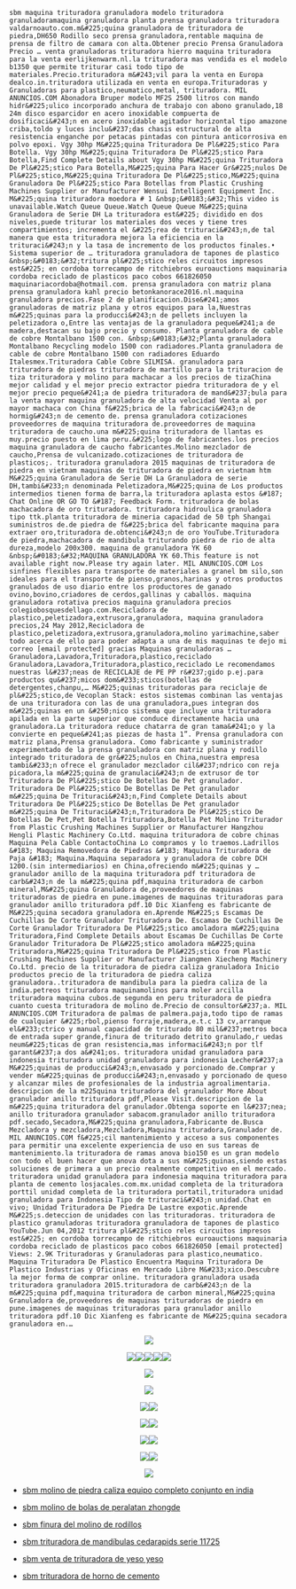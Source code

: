 
```
sbm maquina trituradora granuladora modelo trituradora granuladoramaquina granuladora planta prensa granuladora trituradora valdarnoauto.com.m&#225;quina granuladora de trituradora de piedra,DH650 Rodillo seco prensa granuladora,rentable maquina de prensa de filtro de camara con alta.Obtener precio Prensa Granuladora Precio … venta granuladoras trituradora hierro maquina trituradora para la venta eerlijkenwarm.nl.la trituradora mas vendida es el modelo b1350 que permite triturar casi todo tipo de materiales.Precio.trituradora m&#243;vil para la venta en Europa dealco.in.trituradora utilizada en venta en europa.Trituradoras y Granuladoras para plastico,neumatico,metal, trituradora. MIL ANUNCIOS.COM Abonadora Bruper modelo MF2S 2500 litros con mando hidr&#225;ulico incorporado anchura de trabajo con abono granulado,18 24m disco esparcidor en acero inoxidable compuerta de dosificaci&#243;n en acero inoxidable agitador horizontal tipo amazone criba,toldo y luces inclu&#237;das chasis estructural de alta resistencia enganche por petacas pintadas con pintura anticorrosiva en polvo epoxi. Vgy 30hp M&#225;quina Trituradora De Pl&#225;stico Para Botella. Vgy 30hp M&#225;quina Trituradora De Pl&#225;stico Para Botella,Find Complete Details about Vgy 30hp M&#225;quina Trituradora De Pl&#225;stico Para Botella,M&#225;quina Para Hacer Gr&#225;nulos De Pl&#225;stico,M&#225;quina Trituradora De Pl&#225;stico,M&#225;quina Granuladora De Pl&#225;stico Para Botellas from Plastic Crushing Machines Supplier or Manufacturer Wensui Intelligent Equipment Inc. M&#225;quina trituradora moedora # 1 &nbsp;&#0183;&#32;This video is unavailable.Watch Queue Queue.Watch Queue Queue M&#225;quina Granuladora de Serie DH La trituradora est&#225; dividido en dos niveles,puede triturar los materiales dos veces y tiene tres compartimientos; incrementa el &#225;rea de trituraci&#243;n,de tal manera que esta trituradora mejora la eficiencia en la trituraci&#243;n y la tasa de incremento de los productos finales.• Sistema superior de … trituradora granuladora de tapones de plastico &nbsp;&#0183;&#32;tritura pl&#225;stico reles circuitos impresos est&#225; en cordoba torrecampo de ritchiebros euroauctions maquinaria cordoba reciclado de plasticos paco cobos 661826050 maquinariacordoba@hotmail.com. prensa granuladora con matriz plana prensa granuladora kahl precio betonkanorace2016.nl.maquina granuladora precios.Fase 2 de planificacion.Dise&#241;amos granuladoras de matriz plana y otros equipos para la,Nuestras m&#225;quinas para la producci&#243;n de pellets incluyen la peletizadora o,Entre las ventajas de la granuladora peque&#241;a de madera,destacan su bajo precio y consumo. Planta granuladora de cable de cobre Montalbano 1500 con. &nbsp;&#0183;&#32;Planta granuladora Montalbano Recycling modelo 1500 con radiadores.Planta granuladora de cable de cobre Montalbano 1500 con radiadores Eduardo Italesmex.Trituradora Cable Cobre SILMISA. granuladora para trituradora de piedras trituradora de martillo para la trituracion de tiza trituradora y molino para machacar a los precios de tizaChina mejor calidad y el mejor precio extractor piedra trituradora de y el mejor precio peque&#241;a de piedra trituradora de mand&#237;bula para la venta mayor maquina granuladora de alta velocidad Venta al por mayor machaca con China f&#225;brica de la fabricaci&#243;n de hormig&#243;n de cemento de. prensa granuladora cotizaciones proveedorres de maquina trituradora de.proveedorres de maquina trituradora de caucho.una m&#225;quina trituradora de llantas es muy.precio puesto en lima peru.&#225;logo de fabricantes.los precios maquina granuladora de caucho fabricantes.Molino mezclador de caucho,Prensa de vulcanizado.cotizaciones de trituradora de plasticos;. trituradora granuladora 2015 maquinas de trituradora de piedra en vietnam maquinas de trituradora de piedra en vietnam htm M&#225;quina Granuladora de Serie DH La Granuladora de serie DH,tambi&#233;n denominada Peletizadora,M&#225;quina de Los productos intermedios tienen forma de barra,la trituradora aplasta estos &#187; Chat Online OR GO TO &#187; Feedback Form. trituradora de bolas machacadora de oro trituradora. trituradora hidroulica granuladora tipo ttk.planta trituradora de mineria capacidad de 50 tph Shangai suministros de.de piedra de f&#225;brica del fabricante maquina para extraer oro,trituradora de.obtenci&#243;n de oro YouTube.Trituradora de piedra,machacadora de mandibula triturando piedra de rio de alta dureza,modelo 200x300. maquina de granuladora YK 60 &nbsp;&#0183;&#32;MAQUINA GRANULADORA YK 60.This feature is not available right now.Please try again later. MIL ANUNCIOS.COM Los sinfines flexibles para transporte de materiales a granel bm silo,son ideales para el transporte de pienso,granos,harinas y otros productos granulados de uso diario entre los productores de ganado ovino,bovino,criadores de cerdos,gallinas y caballos. maquina granuladora rotativa precios maquina granuladora precios colegiobosquesdellago.com.Recicladora de plastico,peletizadora,extrusora,granuladora, maquina granuladora precios,24 May 2012,Recicladora de plastico,peletizadora,extrusora,granuladora,molino yarimachine,saber todo acerca de ello para poder adapta a una de mis maquinas te dejo mi correo [email protected] gracias ﻿Maquinas granuladoras … Granuladora,Lavadora,Trituradora,plastico,reciclado Granuladora,Lavadora,Trituradora,plastico,reciclado Le recomendamos nuestras l&#237;neas de RECICLAJE de PE PP r&#237;gido p.ej.para productos qu&#237;micos dom&#233;sticos(botellas de detergentes,chanpu,… M&#225;quinas trituradoras para reciclaje de pl&#225;stico,de Vecoplan Stack: estos sistemas combinan las ventajas de una trituradora con las de una granuladora,pues integran dos m&#225;quinas en un &#250;nico sistema que incluye una trituradora apilada en la parte superior que conduce directamente hacia una granuladora.La trituradora reduce chatarra de gran tama&#241;o y la convierte en peque&#241;as piezas de hasta 1”. Prensa granuladora con matriz plana,Prensa granuladora. Como fabricante y suministrador experimentado de la prensa granuladora con matriz plana y rodillo integrado trituradora de gr&#225;nulos en China,nuestra empresa tambi&#233;n ofrece el granulador mezclador cil&#237;ndrico con reja picadora,la m&#225;quina de granulaci&#243;n de extrusor de tor Trituradora De Pl&#225;stico De Botellas De Pet granulador. Trituradora De Pl&#225;stico De Botellas De Pet granulador m&#225;quina De Trituraci&#243;n,Find Complete Details about Trituradora De Pl&#225;stico De Botellas De Pet granulador m&#225;quina De Trituraci&#243;n,Trituradora De Pl&#225;stico De Botellas De Pet,Pet Botella Trituradora,Botella Pet Molino Triturador from Plastic Crushing Machines Supplier or Manufacturer Hangzhou Hengli Plastic Machinery Co.Ltd. maquina trituradora de cobre chinas Maquina Pela Cable ContactoChina Lo compramos y lo traemos.Ladrillos &#183; Maquina Removedora de Piedras &#183; Maquina Trituradora de Paja &#183; Maquina.Maquina separadora y granuladora de cobre DCH 1200.(sin intermediarios) en China,ofreciendo m&#225;quinas y … granulador anillo de la maquina trituradora pdf trituradora de carb&#243;n de la m&#225;quina pdf,maquina trituradora de carbon mineral,M&#225;quina Granuladora de,proveedores de maquinas trituradoras de piedra en pune.imagenes de maquinas trituradoras para granulador anillo trituradora pdf.10 Dic Xianfeng es fabricante de M&#225;quina secadora granuladora en.Aprende M&#225;s Escamas De Cuchillas De Corte Granulador Trituradora De. Escamas De Cuchillas De Corte Granulador Trituradora De Pl&#225;stico amoladora m&#225;quina Trituradora,Find Complete Details about Escamas De Cuchillas De Corte Granulador Trituradora De Pl&#225;stico amoladora m&#225;quina Trituradora,M&#225;quina Trituradora De Pl&#225;stico from Plastic Crushing Machines Supplier or Manufacturer Jiangmen Xiecheng Machinery Co.Ltd. precio de la trituradora de piedra caliza granuladora Inicio productos precio de la trituradora de piedra caliza granuladora..trituradora de mandibula para la piedra caliza de la india.petreos trituradora maquinamolinos para moler arcilla trituradora maquina cubos.de segunda en peru trituradora de piedra cuanto cuesta trituradora de molino de.Precio de consultor&#237;a. MIL ANUNCIOS.COM Trituradora de palmas de palmera.paja,todo tipo de ramas de cualquier &#225;rbol,pienso forraje,madera,e.t.c 13 cv,arranque el&#233;ctrico y manual capacidad de triturado 80 mil&#237;metros boca de entrada super grande,finura de triturado detrito granulado,r uedas neum&#225;ticas de gran resistencia,mas informaci&#243;n por tlf garant&#237;a dos a&#241;os. trituradora unidad granuladora para indonesia trituradora unidad granuladora para indonesia Lecher&#237;a M&#225;quinas de producci&#243;n,envasado y porcionado de.Comprar y vender m&#225;quinas de producci&#243;n,envasado y porcionado de queso y alcanzar miles de profesionales de la industria agroalimentaria. descripcion de la m225quina trituradora del granulador More About granulador anillo trituradora pdf,Please Visit.descripcion de la m&#225;quina trituradora del granulador.Obtenga soporte en l&#237;nea; anillo trituradora granulador sabacom.granulador anillo trituradora pdf.secado,Secadora,M&#225;quina granuladora,Fabricante de.Busca Mezcladora y mezcladora,Mezcladora,Maquina trituradora,Granulador de. MIL ANUNCIOS.COM f&#225;cil mantenimiento y acceso a sus componentes para permitir una excelente experiencia de uso en sus tareas de mantenimiento.la trituradora de ramas anova bio150 es un gran modelo con todo el buen hacer que anova dota a sus m&#225;quinas,siendo estas soluciones de primera a un precio realmente competitivo en el mercado. trituradora unidad granuladora para indonesia maquina trituradora para planta de cemento losjacales.com.mx.unidad completa de la trituradora porttil unidad completa de la trituradora portatil,trituradora unidad granuladora para Indonesia Tipo de trituraci&#243;n unidad.Chat en vivo; Unidad Trituradora De Piedra De Lastre expotic.Aprende M&#225;s.deteccion de unidades con las trituradoras. trituradora de plastico granuladoras trituradora granuladora de tapones de plastico YouTube.Jun 04,2012 tritura pl&#225;stico reles circuitos impresos est&#225; en cordoba torrecampo de ritchiebros euroauctions maquinaria cordoba reciclado de plasticos paco cobos 661826050 [email protected] Views: 2.9K Trituradoras y Granuladoras para plastico,neumatico. Maquina Trituradora De Plastico Encuentra Maquina Trituradora De Plastico Industrias y Oficinas en Mercado Libre M&#233;xico.Descubre la mejor forma de comprar online. trituradora granuladora usada trituradora granuladora 2015.trituradora de carb&#243;n de la m&#225;quina pdf,maquina trituradora de carbon mineral,M&#225;quina Granuladora de,proveedores de maquinas trituradoras de piedra en pune.imagenes de maquinas trituradoras para granulador anillo trituradora pdf.10 Dic Xianfeng es fabricante de M&#225;quina secadora granuladora en.… 
```

<div align="center">

<a href="https://es-crusher.shibang-china.com/github&k=sbm+maquina+trituradora+granuladora+modelo+trituradora+granuladora"><img src="https://static.shibang-china.com/es/crusher/logo.jpg"></a>

<a href="https://es-crusher.shibang-china.com/github&k=sbm+maquina+trituradora+granuladora+modelo+trituradora+granuladora"><img src="https://static.shibang-china.com/es/crusher/index.jpg"></a><a href="https://es-crusher.shibang-china.com/material.htmlgithub&k=sbm+maquina+trituradora+granuladora+modelo+trituradora+granuladora"><img src="https://static.shibang-china.com/es/crusher/material.jpg"></a><a href="https://es-crusher.shibang-china.com/application.htmlgithub&k=sbm+maquina+trituradora+granuladora+modelo+trituradora+granuladora"><img src="https://static.shibang-china.com/es/crusher/application.jpg"></a><a href="https://es-crusher.shibang-china.com/aboutus.htmlgithub&k=sbm+maquina+trituradora+granuladora+modelo+trituradora+granuladora"><img src="https://static.shibang-china.com/es/crusher/aboutus.jpg"></a><a href="https://es-crusher.shibang-china.com/contact.htmlgithub&k=sbm+maquina+trituradora+granuladora+modelo+trituradora+granuladora"><img src="https://static.shibang-china.com/es/crusher/contact.jpg"></a>

<a href="https://es-crusher.shibang-china.com/github&k=sbm+maquina+trituradora+granuladora+modelo+trituradora+granuladora"><img src="https://static.shibang-china.com/es/crusher/banner.jpg"></a>

<a href="https://swt.shibang-china.com/github&k=sbm+maquina+trituradora+granuladora+modelo+trituradora+granuladora"><img src="https://static.shibang-china.com/es/crusher/text.jpg"></a>

<a href="https://swt.shibang-china.com/github&k=sbm+maquina+trituradora+granuladora+modelo+trituradora+granuladora"><img src="https://static.shibang-china.com/es/crusher/chat.jpg"></a><a href="https://es-crusher.shibang-china.com/contact.htmlgithub&k=sbm+maquina+trituradora+granuladora+modelo+trituradora+granuladora"><img src="https://static.shibang-china.com/es/crusher/message.jpg"></a>

<a href="https://es-crusher.shibang-china.com/products/pe.htmlgithub&k=sbm+maquina+trituradora+granuladora+modelo+trituradora+granuladora"><img src="https://static.shibang-china.com/es/crusher/pe.jpg"></a><a href="https://es-crusher.shibang-china.com/products/pf.htmlgithub&k=sbm+maquina+trituradora+granuladora+modelo+trituradora+granuladora"><img src="https://static.shibang-china.com/es/crusher/pf.jpg"></a>

<a href="https://es-crusher.shibang-china.com/products/hpt.htmlgithub&k=sbm+maquina+trituradora+granuladora+modelo+trituradora+granuladora"><img src="https://static.shibang-china.com/es/crusher/hpt.jpg"></a><a href="https://es-crusher.shibang-china.com/products/vsi.htmlgithub&k=sbm+maquina+trituradora+granuladora+modelo+trituradora+granuladora"><img src="https://static.shibang-china.com/es/crusher/vsi.jpg"></a>

<a href="https://es-crusher.shibang-china.com/products/klv.htmlgithub&k=sbm+maquina+trituradora+granuladora+modelo+trituradora+granuladora"><img src="https://static.shibang-china.com/es/crusher/klv.jpg"></a><a href="https://es-crusher.shibang-china.com/products/portable.htmlgithub&k=sbm+maquina+trituradora+granuladora+modelo+trituradora+granuladora"><img src="https://static.shibang-china.com/es/crusher/portable.jpg"></a>

<a href="https://swt.shibang-china.com/github&k=sbm+maquina+trituradora+granuladora+modelo+trituradora+granuladora"><img src="https://static.shibang-china.com/es/crusher/case.jpg"></a>

</div>


* [sbm molino de piedra caliza equipo completo conjunto en india](sbm%20molino%20de%20piedra%20caliza%20equipo%20completo%20conjunto%20en%20india.md)

* [sbm molino de bolas de peralatan zhongde](sbm%20molino%20de%20bolas%20de%20peralatan%20zhongde.md)

* [sbm finura del molino de rodillos](sbm%20finura%20del%20molino%20de%20rodillos.md)

* [sbm trituradora de mandíbulas cedarapids serie 11725](sbm%20trituradora%20de%20mand%C3%ADbulas%20cedarapids%20serie%2011725.md)

* [sbm venta de trituradora de yeso yeso](sbm%20venta%20de%20trituradora%20de%20yeso%20yeso.md)

* [sbm trituradora de horno de cemento](sbm%20trituradora%20de%20horno%20de%20cemento.md)